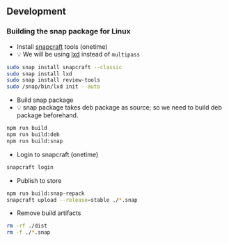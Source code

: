 ## Development

### Building the snap package for Linux

* Install [snapcraft](https://snapcraft.io/snapcraft) tools (onetime)
* :bulb: We will be using [lxd](https://snapcraft.io/docs/build-on-lxd) instead of `multipass`

```bash
sudo snap install snapcraft --classic
sudo snap install lxd
sudo snap install review-tools
sudo /snap/bin/lxd init --auto
```

* Build snap package
* :bulb: snap package takes deb package as source; so we need to build deb package beforehand.

```bash
npm run build
npm run build:deb
npm run build:snap
```

* Login to snapcraft (onetime)

```bash
snapcraft login
```

* Publish to store

```bash
npm run build:snap-repack
snapcraft upload --release=stable ./*.snap
```

* Remove build artifacts

```bash
rm -rf ./dist
rm -f ./*.snap
```
